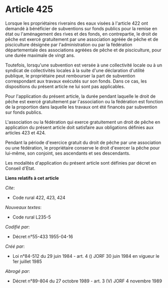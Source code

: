 # Article 425

Lorsque les propriétaires riverains des eaux visées à l'article 422 ont demandé à bénéficier de subventions sur fonds publics
pour la remise en état ou l'aménagement des rives et des fonds, en contrepartie, le droit de pêche est exercé gratuitement
par une association agréée de pêche et de pisciculture désignée par l'administration ou par la fédération départementale des
associations agréées de pêche et de pisciculture, pour une durée maximale de vingt ans.

Toutefois, lorsqu'une subvention est versée à une collectivité locale ou à un syndicat de collectivités locales à la suite
d'une déclaration d'utilité publique, le propriétaire peut rembourser la part de subvention correspondant aux travaux
exécutés sur son fonds. Dans ce cas, les dispositions du présent article ne lui sont pas applicables.

Pour l'application du présent article, la durée pendant laquelle le droit de pêche est exercé gratuitement par l'association
ou la fédération est fonction de la proportion dans laquelle les travaux ont été financés par subvention sur fonds publics.

L'association ou la fédération qui exerce gratuitement un droit de pêche en application du présent article doit satisfaire
aux obligations définies aux articles 423 et 424.

Pendant la période d'exercice gratuit du droit de pêche par une association ou une fédération, le propriétaire conserve le
droit d'exercer la pêche pour lui-même, son conjoint, ses ascendants et ses descendants.

Les modalités d'application du présent article sont définies par décret en Conseil d'Etat.

**Liens relatifs à cet article**

_Cite_:

  - Code rural 422, 423, 424

_Nouveaux textes_:

  - Code rural L235-5

_Codifié par_:

  - Décret n°55-433 1955-04-16

_Créé par_:

  - Loi n°84-512 du 29 juin 1984 - art. 4 () JORF 30 juin 1984 en vigueur le 1er juillet 1985

_Abrogé par_:

  - Décret n°89-804 du 27 octobre 1989 - art. 3 (V) JORF 4 novembre 1989
